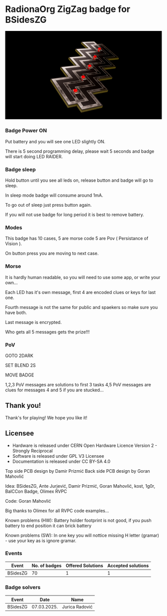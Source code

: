 # RadionaOrg ZigZag badge for BSidesZG

![ZigZag](../DOCUMENTS/ZigZagRender.png)

### Badge Power ON

Put battery and you will see one LED slightly ON.

There is 5 second programming delay, please wait 5 seconds and badge will start doing LED RAIDER.

### Badge sleep

Hold button until you see all leds on, release button and badge will go to sleep.

In sleep mode badge will consume around 1mA.

To go out of sleep just press button again.

If you will not use badge for long period it is best to remove battery.

### Modes

This badge has 10 cases, 5 are morse code 5 are Pov ( Persistance of Vision ).

On button press you are moving to next case.

### Morse 

It is hardly human readable, so you will need to use some app, or write your own...

Each LED has it's own message, first 4 are encoded clues or keys for last one.

Fourth message is not the same for public and spaekers so make sure you have both.

Last message is encrypted.

Who gets all 5 messages gets the prize!!!

### PoV

GOTO 2DARK

SET BLEND 2S

MOVE BADGE

1,2,3 PoV messages are solutions to first 3 tasks
4,5 PoV messages are clues for messages 4 and 5 if you are stucked...

## Thank you!

Thank's for playing! We hope you like it!

## Licensee
* Hardware is released under CERN Open Hardware Licence Version 2 - Strongly Reciprocal
* Software is released under GPL V3 Licensee
* Documentation is released under CC BY-SA 4.0

Top side PCB design by Damir Prizmić
Back side PCB design by Goran Mahovlić

Idea: BSidesZG, Ante Jurjević, Damir Prizmić, Goran Mahovlić, kost, 1g0r, BalCCon Badge, Olimex RVPC

Code:  Goran Mahovlić 

Big thanks to Olimex for all RVPC code examples...

Known problems (HW): Battery holder footprint is not good, if you push battery to end position it can brick battery

Known problems (SW): In one key you will nottice missing H letter (gramar) - use your key as is ignore gramar.

### Events

| Event  | No. of badges | Offered Solutions | Accepted solutions |
| ------ | ------------- | ----------------- | ------------------ |
| BSidesZG | 70 | 1 | 1 |

### Badge solvers

| Event  | Date | Name |
| ------ | ------------- | ----------------- |
| BSidesZG | 07.03.2025. | Jurica Radović |
